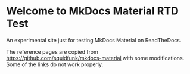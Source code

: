 # Welcome to MkDocs Material RTD Test

An experimental site just for testing MkDocs Material on ReadTheDocs.

The reference pages are copied from https://github.com/squidfunk/mkdocs-material 
with some modifications. Some of the links do not work properly.
